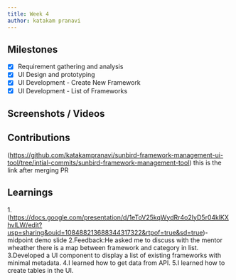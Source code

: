 ```yaml
---
title: Week 4
author: katakam pranavi
---
```


## Milestones
- [X] Requirement gathering and analysis
- [X] UI Design and prototyping
- [x] UI Development - Create New Framework  
- [X] UI Development - List of Frameworks

## Screenshots / Videos 

## Contributions
(https://github.com/katakampranavi/sunbird-framework-management-ui-tool/tree/intial-commits/sunbird-framework-management-tool)  this is the link after merging PR
## Learnings
1.(https://docs.google.com/presentation/d/1eToV25kqWydRr4o2IyD5r04klKXhvlLW/edit?usp=sharing&ouid=108488213688344317322&rtpof=true&sd=true)-midpoint demo slide
2.Feedback:He asked me to discuss with the mentor wheather there is a map between framework and category in list.
3.Developed a UI component to display a list of existing frameworks with minimal metadata.
4.I learned how to get data from API.
5.I learned how to create tables in the UI.

